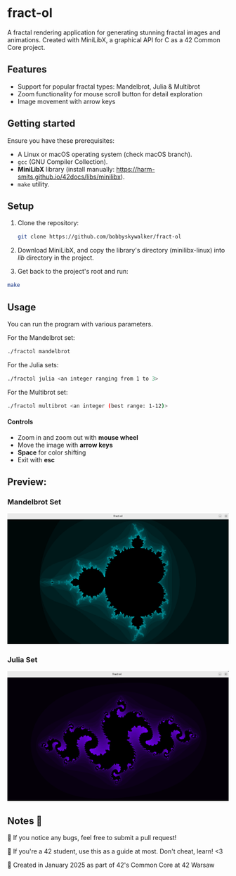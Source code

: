 # **fract-ol**
A fractal rendering application for generating stunning fractal images and animations. Created with MiniLibX, a graphical API for C as a 42 Common Core project.

## Features

- Support for popular fractal types: Mandelbrot, Julia & Multibrot
- Zoom functionality for mouse scroll button for detail exploration
- Image movement with arrow keys

## Getting started

Ensure you have these prerequisites:

- A Linux or macOS operating system (check macOS branch).
- `gcc` (GNU Compiler Collection).
- **MiniLibX** library (install manually: https://harm-smits.github.io/42docs/libs/minilibx).
- `make` utility.

## Setup
1. Clone the repository:

   ```bash
   git clone https://github.com/bobbyskywalker/fract-ol

2. Download MiniLibX, and copy the library's directory (minilibx-linux) into *lib* directory in the project.

3. Get back to the project's root and run:

```bash
make
```

## Usage

You can run the program with various parameters.

For the Mandelbrot set:
```bash
./fractol mandelbrot
```
For the Julia sets:
```bash
./fractol julia <an integer ranging from 1 to 3>
```
For the Multibrot set:
```bash
./fractol multibrot <an integer (best range: 1-12)>
```
#### Controls
* Zoom in and zoom out with **mouse wheel**
* Move the image with **arrow keys**
* **Space** for color shifting
* Exit with **esc**

## Preview:
### Mandelbrot Set
![Mandelbrot Example](misc/mandelbrot_set.png)

### Julia Set
![Julia Example](misc/julia_set.png)

## Notes 📌
👀 If you notice any bugs, feel free to submit a pull request!

📢 If you're a 42 student, use this as a guide at most. Don't cheat, learn! <3

📅 Created in January 2025 as part of 42's Common Core at 42 Warsaw